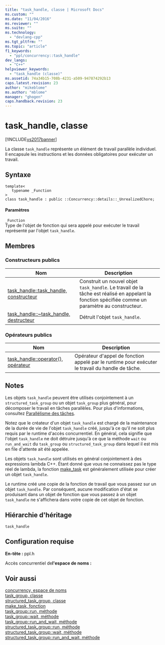 ```yaml
---
title: "task_handle, classe | Microsoft Docs"
ms.custom: ""
ms.date: "11/04/2016"
ms.reviewer: ""
ms.suite: ""
ms.technology: 
  - "devlang-cpp"
ms.tgt_pltfrm: ""
ms.topic: "article"
f1_keywords: 
  - "ppl/concurrency::task_handle"
dev_langs: 
  - "C++"
helpviewer_keywords: 
  - "task_handle (classe)"
ms.assetid: 74a34b15-708b-4231-a509-947874292b13
caps.latest.revision: 23
author: "mikeblome"
ms.author: "mblome"
manager: "ghogen"
caps.handback.revision: 23
---
```

# task_handle, classe
[!INCLUDE[vs2017banner](../../../assembler/inline/includes/vs2017banner.md)]

La classe `task_handle` représente un élément de travail parallèle individuel.  Il encapsule les instructions et les données obligatoires pour exécuter un travail.  
  
## Syntaxe  
  
```  
template<  
   typename _Function  
>  
class task_handle : public ::Concurrency::details::_UnrealizedChore;  
```  
  
#### Paramètres  
 `_Function`  
 Type de l'objet de fonction qui sera appelé pour exécuter le travail représenté par l'objet `task_handle`.  
  
## Membres  
  
### Constructeurs publics  
  
|Nom|Description|  
|---------|-----------------|  
|[task\_handle::task\_handle, constructeur](../Topic/task_handle::task_handle%20Constructor.md)|Construit un nouvel objet `task_handle`.  Le travail de la tâche est réalisé en appelant la fonction spécifiée comme un paramètre au constructeur.|  
|[task\_handle::~task\_handle, destructeur](../Topic/task_handle::~task_handle%20Destructor.md)|Détruit l'objet `task_handle`.|  
  
### Opérateurs publics  
  
|Nom|Description|  
|---------|-----------------|  
|[task\_handle::operator\(\), opérateur](../Topic/task_handle::operator\(\)%20Operator.md)|Opérateur d'appel de fonction appelé par le runtime pour exécuter le travail du handle de tâche.|  
  
## Notes  
 Les objets `task_handle` peuvent être utilisés conjointement à un `structured_task_group` ou un objet `task_group` plus général, pour décomposer le travail en tâches parallèles.  Pour plus d'informations, consultez [Parallélisme des tâches](../../../parallel/concrt/task-parallelism-concurrency-runtime.md).  
  
 Notez que le créateur d'un objet `task_handle` est chargé de la maintenance de la durée de vie de l'objet `task_handle` créé, jusqu'à ce qu'il ne soit plus requis par le runtime d'accès concurrentiel.  En général, cela signifie que l'objet `task_handle` ne doit détruire jusqu'à ce que la méthode `wait` ou `run_and_wait` du `task_group` ou `structured_task_group` dans lequel il est mis en file d'attente ait été appelée.  
  
 Les objets `task_handle` sont utilisés en général conjointement à des expressions lambda C\+\+.  Étant donné que vous ne connaissez pas le type réel de lambda, la fonction [make\_task](../Topic/make_task%20Function.md) est généralement utilisée pour créer un objet `task_handle`.  
  
 Le runtime créé une copie de la fonction de travail que vous passez sur un objet `task_handle`.  Par conséquent, aucune modification d'état se produisant dans un objet de fonction que vous passez à un objet `task_handle` ne s'affichera dans votre copie de cet objet de fonction.  
  
## Hiérarchie d'héritage  
 `task_handle`  
  
## Configuration requise  
 **En\-tête :** ppl.h  
  
 Accès concurrentiel de**l'espace de noms :**  
  
## Voir aussi  
 [concurrency, espace de noms](../../../parallel/concrt/reference/concurrency-namespace.md)   
 [task\_group, classe](../Topic/task_group%20Class.md)   
 [structured\_task\_group, classe](../../../parallel/concrt/reference/structured-task-group-class.md)   
 [make\_task, fonction](../Topic/make_task%20Function.md)   
 [task\_group::run, méthode](../Topic/task_group::run%20Method.md)   
 [task\_group::wait, méthode](../Topic/task_group::wait%20Method.md)   
 [task\_group::run\_and\_wait, méthode](../Topic/task_group::run_and_wait%20Method.md)   
 [structured\_task\_group::run, méthode](../Topic/structured_task_group::run%20Method.md)   
 [structured\_task\_group::wait, méthode](../Topic/structured_task_group::wait%20Method.md)   
 [structured\_task\_group::run\_and\_wait, méthode](../Topic/structured_task_group::run_and_wait%20Method.md)